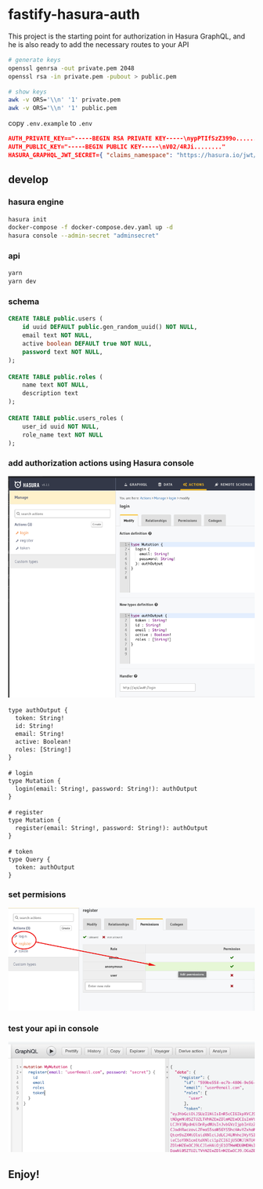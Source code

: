 # fastify-hasura-auth

This project is the starting point for authorization in Hasura GraphQL, and he is also ready to add the necessary routes to your API

```sh
# generate keys
openssl genrsa -out private.pem 2048
openssl rsa -in private.pem -pubout > public.pem
```

```sh
# show keys
awk -v ORS='\\n' '1' private.pem
awk -v ORS='\\n' '1' public.pem
```

copy `.env.example` to `.env`

```json
AUTH_PRIVATE_KEY=="-----BEGIN RSA PRIVATE KEY-----\nypPTIfSzZ399o........"
AUTH_PUBLIC_KEY="-----BEGIN PUBLIC KEY-----\nV02/4RJi........"
HASURA_GRAPHQL_JWT_SECRET={ "claims_namespace": "https://hasura.io/jwt/claims", "type": "RS256", "key": "<AUTH_PUBLIC_KEY>" }
```

## develop

### hasura engine

```sh
hasura init
docker-compose -f docker-compose.dev.yaml up -d
hasura console --admin-secret "adminsecret"
```

### api

```sh
yarn
yarn dev
```

### schema

```sql
CREATE TABLE public.users (
    id uuid DEFAULT public.gen_random_uuid() NOT NULL,
    email text NOT NULL,
    active boolean DEFAULT true NOT NULL,
    password text NOT NULL,
);

CREATE TABLE public.roles (
    name text NOT NULL,
    description text
);

CREATE TABLE public.users_roles (
    user_id uuid NOT NULL,
    role_name text NOT NULL
);
```

### add authorization actions using Hasura console

![add actions](docs/hasura-add-actions.png)

```gql
type authOutput {
  token: String!
  id: String!
  email: String!
  active: Boolean!
  roles: [String!]
}

# login
type Mutation {
  login(email: String!, password: String!): authOutput
}

# register
type Mutation {
  register(email: String!, password: String!): authOutput
}

# token
type Query {
  token: authOutput
}
```

### set permisions

![set permisions](docs/hasura-set-permisions.png)

### test your api in console

![graphql console](docs/hasura-example.png)

## Enjoy!
